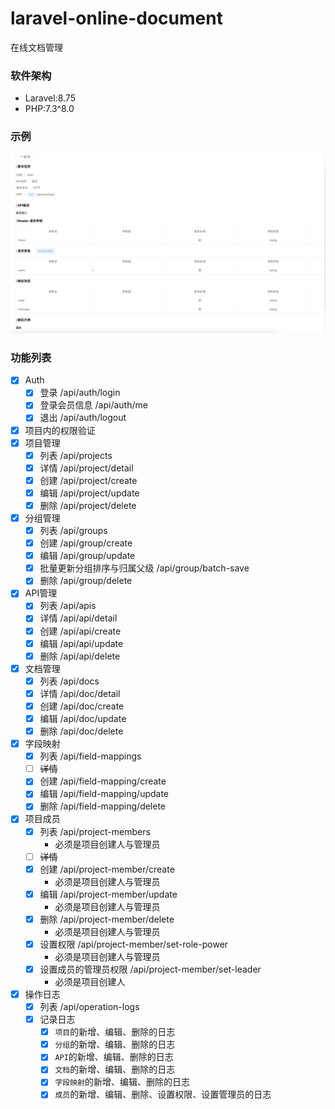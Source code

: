 # laravel-online-document
在线文档管理


### 软件架构
- Laravel:8.75
- PHP:7.3^8.0

### 示例
![API详情](./public/demo/api-detail.jpg)

### 功能列表
- [X] Auth
    - [X] 登录 /api/auth/login
    - [X] 登录会员信息 /api/auth/me
    - [X] 退出 /api/auth/logout
- [X] 项目内的权限验证
- [X] 项目管理
    - [X] 列表 /api/projects
    - [X] 详情 /api/project/detail
    - [X] 创建 /api/project/create
    - [X] 编辑 /api/project/update
    - [X] 删除 /api/project/delete
- [X] 分组管理
    - [X] 列表 /api/groups
    - [X] 创建 /api/group/create
    - [X] 编辑 /api/group/update
    - [X] 批量更新分组排序与归属父级 /api/group/batch-save
    - [X] 删除 /api/group/delete
- [X] API管理 
    - [X] 列表 /api/apis
    - [X] 详情 /api/api/detail
    - [X] 创建 /api/api/create
    - [X] 编辑 /api/api/update
    - [X] 删除 /api/api/delete
- [X] 文档管理 
    - [X] 列表 /api/docs
    - [X] 详情 /api/doc/detail
    - [X] 创建 /api/doc/create
    - [X] 编辑 /api/doc/update
    - [X] 删除 /api/doc/delete
- [X] 字段映射
    - [X] 列表 /api/field-mappings
    - [ ] ~~详情~~
    - [X] 创建 /api/field-mapping/create
    - [X] 编辑 /api/field-mapping/update
    - [X] 删除 /api/field-mapping/delete
- [X] 项目成员
    - [X] 列表 /api/project-members
      - 必须是项目创建人与管理员
    - [ ] ~~详情~~
    - [X] 创建 /api/project-member/create
      - 必须是项目创建人与管理员
    - [X] 编辑 /api/project-member/update
      - 必须是项目创建人与管理员
    - [X] 删除 /api/project-member/delete
      - 必须是项目创建人与管理员
    - [X] 设置权限 /api/project-member/set-role-power
      - 必须是项目创建人与管理员
    - [X] 设置成员的管理员权限 /api/project-member/set-leader
      - 必须是项目创建人
- [X] 操作日志
    - [X] 列表 /api/operation-logs
    - [X] 记录日志
      - [X] `项目`的新增、编辑、删除的日志
      - [X] `分组`的新增、编辑、删除的日志
      - [X] `API`的新增、编辑、删除的日志
      - [X] `文档`的新增、编辑、删除的日志
      - [X] `字段映射`的新增、编辑、删除的日志
      - [X] `成员`的新增、编辑、删除、设置权限、设置管理员的日志

